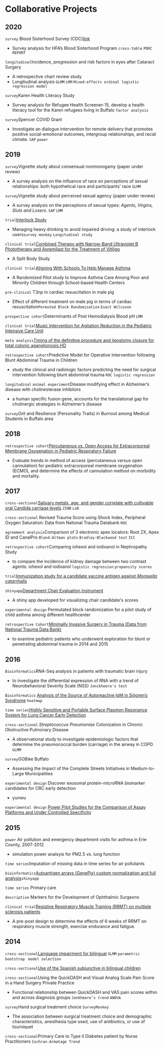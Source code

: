 # Collaborative Projects
## 2020 
`survey` Blood Sisterhood Survey (CDC)[link](https://www.hemophiliafed.org/our-role-and-programs/assisting-and-advocating/blood-sisterhood/)
- Survey analysis for HFA’s Blood Sisterhood Program `cross-table` `PORC REPORT`

`longitudinal`Incidence, progression and risk factors in eyes after Cataract Surgery
- A retrospective chart review study
- Longitudinal analysis `GLMM` `LMM` `Mixed-effects ordinal logistic regression model`

`survey`Karen Health Literacy Study
- Survey analysis for Refugee Health Screener-15, develop a health literacy tool for the Karen refugees living in Buffalo `factor analysis`

`survey`Spencer COVID Grant
- Investigate an dialogue intervention for remote delivery that promotes positive social-emotional outcomes, intergroup relationships, and racial climate. `SAP` `power`

## 2019
`survey`Vignette study about consensual nonmonogamy (paper under review)
- A survey analysis on the influence of race on perceptions of sexual relationships: both hypothetical race and participants' race `GLMM`

`survey`Vignette study about perceived sexual agency (paper under review)
- A survey analysis on the perceptions of sexual types: *Agents, Virgins, Sluts and Losers*. `SAP` `LMM`

`trial`[Interlock Study](https://www.research.buffalo.edu/portal/clinicaltrial/protocol/5155)
- Managing heavy drinking to avoid impaired driving: a study of interlock users`survey monkey` `Longitudinal study`

`clinical trial`[Combined Therapy with Narrow-Band Ultraviolet B Phototherapy and Apremilast for the Treatment of Vitiligo](https://clinicaltrials.gov/ct2/show/study/NCT03123016)
- A Split Body Study

`clinical trial`[Aligning With Schools To Help Manage Asthma](https://clinicaltrials.gov/ct2/show/NCT03032744)
- A Randomized Pilot study to Improve Asthma Care Among Poor and Minority Children through School-based Health Centers

`pre-clinical` T3np in cardiac resuscitation in male pig 
- Effect of different treatment on male pig in terms of cardiac resuscitation`Permuted Block Randomization` `Exact Wilcoxon`

`prospective cohort`Determinants of Post Hemodialysis Blood pH `LMM`

`clinical trial`[Music Intervention for Agitation Reduction in the Pediatric Intensive Care Unit](https://clinicaltrials.gov/ct2/show/NCT03453814)

`meta analysis`[Timing of the definitive procedure and ileostomy closure for total colonic aganglionosis HD](https://doi.org/10.1016/j.jpedsurg.2020.02.007)

`retrospective cohort`Predictive Model for Operative Intervention following Blunt Abdominal Trauma in Children 
- study the clinical and radiologic factors predicting the need for surgical intervention following blunt abdominal trauma `ROC` `logistic regression`

`longitudinal` `animal experiment`Disease modifying effect in Alzheimer’s disease with cholinesterase inhibitors
- a human specific fusion gene, accounts for the translational gap for cholinergic strategies in Alzheimer’s disease

`survey`Grit and Resilience (Personality Traits) in Burnout among Medical Students in Buffalo area

## 2018

`retrospective cohort`[Percutaneous vs. Open Access for Extracorporeal Membrane Oxygenation in Pediatric Respiratory Failure](https://doi.org/10.1097/PCC.0000000000001691)
- Evaluate trends in method of access (percutaneous versus open cannulation) for pediatric extracorporeal membrane oxygenation (ECMO), and determine the effects of cannulation method on morbidity and mortality.

## 2017

`cross-sectional`[Salivary metals, age, and gender correlate with cultivable oral Candida carriage levels](https://doi.org/10.1080/20002297.2018.1447216) `ZINB` `LoD`

`cross-sectional` Revised Trauma Score using Shock Index, Peripheral Oxygen Saturation: Data from National Trauma Databank `ROC`

`agreement analysis`Comparison of 3 electronic apex locators: Root ZX, Apex ID and CanalPro `Bland-Altman plots` `Bradley-Blackwood test` `ICC`

`retrospective cohort`Comparing iohexol and iodixanol in Nephropathy Study 
- to compare the incidence of kidney damage between two contrast agents: iohexol and iodixanol `logistic regression` `propensity scores`

`trial`[Immunization study for a candidate vaccine antigen  against *Moraxella catarrhalis*](https://doi.org/10.1128/IAI.00652-17)

`shinyapp`[Department Chair Evaluation Instrument](https://ziqiangc.shinyapps.io/evaluationtool/)
- A shiny app developed for visualizing chair candidate's scores

`experimental design` Permutated block randomization for a pilot study of child asthma among different healthcenter

`retrospective Cohort`[Minimally Invasive Surgery in Trauma (Data from National Trauma Data Bank)](https://doi.org/10.1089/lap.2019.0322)
- to examine pediatric patients who underwent exploration for blunt or penetrating abdominal trauma in 2014 and 2015


## 2016
`Bioinformatics`RNA-Seq analysis in patients with traumatic brain injury
- to investigate the differential expression of RNA with a trend of Neurobehavioral Severity
Scale (NSS) `Jonckheere's test`

`Bioinformatics` [Analysis of the Source of Autoreactive IgM in Sjögren’s Syndrome](https://dx.doi.org/10.1189%2Fjlb.2A0715-297R) `heatmap`

`time series`[Highly Sensitive and Portable Surface Plasmon Resonance System for Lung Cancer Early Detection](http://www.buffalo.edu/ctsi/ctsi-news.host.html/content/shared/www/ctsi/articles/academic_articles/low-cost-portable-biosensor-system-may-boost-early-detection-of-lung-cancer.detail.html)

`cross-sectional` *Streptococcus Pneumoniae* Colonization in Chronic Obstructive Pulmonary Disease
- A observational study to investigate epidemiologic factors that determine the pneumococcal burden (carriage) in the airway in COPD `GLMM`

`survey`GOBike Buffalo
- Assessing the Impact of the Complete Streets Initiatives in Medium-to-Large Municipalities

`experimental design` Discover exosomal protein-microRNA biomarker candidates for CRC early detection
- yunwu

`experimental design` [Power Pilot Studies for the Comparison of Assay Platforms and Under Controlled Specificity](https://www.researchgate.net/publication/303205325_A_Novel_and_Quick_Method_to_Power_Pilot_Studies_for_the_Comparison_of_Assay_Platforms_and_Under_Controlled_Specificity)

## 2015

`power` Air pollution and emergency department visits for asthma in Erie County, 2007-2012
- simulation power analsyis for PM2.5 vs. lung function

`time series`Imputation of missing data in time series for air pollutants

`bioinformatics`[Autoantigen arrays (GenePix) custom normalization and full analysis](https://ziqiangc.shinyapps.io/quickplot2)`shinyapp`

`time series` Primary care

`descriptive` Markers for the Development of Ophthalmic Surgeons

`clinical trial`[Resistive Respiratory Muscle Training (RRMT) on multiple sclerosis patients](https://cmsc.confex.com/cmsc/2015/webprogram/Paper3725.html)
- A pre-post design to determine the effects of 6 weeks of RRMT on respiratory muscle strength, exercise endurance and fatigue.

## 2014

`cross-sectional`[Language impairment for bilingual](https://doi.org/10.1017/S0142716415000521)  `GLMM` `parametric bootstrap` ` model selection` 

`cross-sectional`[Use of the Spanish subjunctive in bilingual children](https://dx.doi.org/10.1080%2F10489223.2016.1192636)

`cross-sectional`Using the QuickDASH and Visual Analog Scale Pain Score in a Hand Surgery Private Practice
- Functional relationship between QuickDASH and VAS pain scores within and across diagnosis groups `Jonkheere’s trend` `ANOVA`

`survey`Hand surgical treatment choice `SurveyMonkey` 
- The association between surgical treatment choice and demographic characteristics, anesthesia type used, use of antibiotics, or use of tourniquet 

`cross-sectional`Primary Care to Type II Diabetes patient by Nurse Practitioners `Cochran-Armatage Trend`
